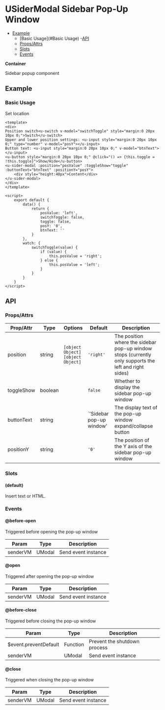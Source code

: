 <!-- The README.md is automatically generated based on api.yaml and docs/*.md for easy viewing on GitHub and NPM. If you need to modify, please view the source file -->

# USiderModal Sidebar Pop-Up Window

- [Example](#example)
    - [Basic Usage](#Basic Usage)
-[API]()
    - [Props/Attrs](#propsattrs)
    - [Slots](#slots)
    - [Events](#events)

**Container**

Sidebar popup component

## Example
### Basic Usage

Set location

```vue
<template>
<div>
Position switch<u-switch v-model="switchToggle" style="margin:0 20px 10px 0;">Switch</u-switch>
Upper and lower position settings: <u-input style="margin:0 20px 10px 0;" type="number" v-model="posY"></u-input>
Button text: <u-input style="margin:0 20px 10px 0;" v-model="btnText"></u-input>
<u-button style="margin:0 20px 10px 0;" @click="() => {this.toggle = !this.toggle}">Show/Hide</u-button>
<u-sider-modal :position="posValue" :toggleShow="toggle" :buttonText="btnText" :positionY="posY">
    <div style="height:40px">Content</div>
</u-sider-modal>
</div>
</template>

<script>
    export default {
        data() {
            return {
                posValue: 'left',
                switchToggle: false,
                toggle: false,
                posY: '0',
                btnText: ''
            }
        },
        watch: {
            switchToggle(value) {
                if (value) {
                    this.posValue = 'right';
                } else {
                    this.posValue = 'left';
                }
            }
        }
    }
</script>
```


## API
### Props/Attrs

| Prop/Attr | Type | Options | Default | Description |
| --------- | ---- | ------- | ------- | ----------- |
| position | string | `[object Object]`<br/>`[object Object]` | `'right'` | The position where the sidebar pop-up window stops (currently only supports the left and right sides) |
| toggleShow | boolean | | `false` | Whether to display the sidebar pop-up window |
| buttonText | string | | `'Sidebar pop-up window' | The display text of the pop-up window expand/collapse button |
| positionY | string | | `'0'` | The position of the Y axis of the sidebar pop-up window |

### Slots

#### (default)

Insert text or HTML.

### Events

#### @before-open

Triggered before opening the pop-up window

| Param | Type | Description |
| ----- | ---- | ----------- |
| senderVM | UModal | Send event instance |

#### @open

Triggered after opening the pop-up window

| Param | Type | Description |
| ----- | ---- | ----------- |
| senderVM | UModal | Send event instance |

#### @before-close

Triggered before closing the pop-up window

| Param | Type | Description |
| ----- | ---- | ----------- |
| $event.preventDefault | Function | Prevent the shutdown process |
| senderVM | UModal | Send event instance |

#### @close

Triggered when closing the pop-up window

| Param | Type | Description |
| ----- | ---- | ----------- |
| senderVM | UModal | Send event instance |


